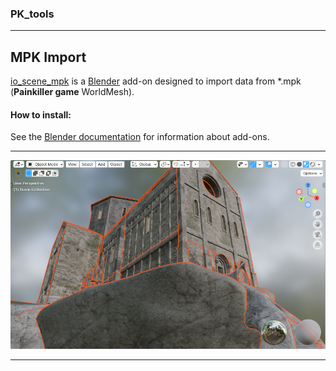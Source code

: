 ### PK_tools
------------
## MPK Import
[io_scene_mpk](https://github.com/max-ego/PK_tools/releases/download/PK_tools/io_scene_mpk.zip "io_scene_mpk") is a [Blender](https://www.blender.org/ "Blender") add-on designed to import data from *.mpk (**Painkiller game** WorldMesh).
#### How to install:
See the [Blender documentation](https://docs.blender.org/manual/en/latest/editors/preferences/addons.html#add-ons "Blender Add-ons") for information about add-ons.

------------
![C5L3_Monastery](misc/5x03_Monastery.png "C5L3_Monastery")

------------